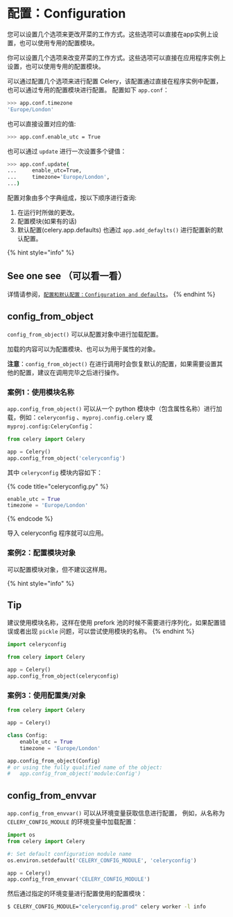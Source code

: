 # 配置：Configuration

您可以设置几个选项来更改芹菜的工作方式。这些选项可以直接在app实例上设置，也可以使用专用的配置模块。

你可以设置几个选项来改变芹菜的工作方式。这些选项可以直接在应用程序实例上设置，也可以使用专用的配置模块。

可以通过配置几个选项来进行配置 Celery，该配置通过直接在程序实例中配置，也可以通过专用的配置模块进行配置。 配置如下 `app.conf`：

```bash
>>> app.conf.timezone
'Europe/London'
```

也可以直接设置对应的值:

```bash
>>> app.conf.enable_utc = True
```

也可以通过 `update` 进行一次设置多个键值：

```bash
>>> app.conf.update(
...     enable_utc=True,
...     timezone='Europe/London',
...)
```

配置对象由多个字典组成，按以下顺序进行查询:

1. 在运行时所做的更改。
2. 配置模块\(如果有的话\)
3. 默认配置\(celery.app.defaults\) 也通过 `app.add_defaylts()` 进行配置新的默认配置。

{% hint style="info" %}
## See one see （可以看一看）

详情请参阅，[`配置和默认配置：Configuration and defaults`](../pei-zhi-he-mo-ren-pei-zhi-configuration-and-defaults.md)。
{% endhint %}

## config\_from\_object

`config_from_object()` 可以从配置对象中进行加载配置。 

加载的内容可以为配置模块、也可以为用于属性的对象。 

**注意**：`config_from_object()` 在进行调用时会恢复默认的配置，如果需要设置其他的配置，建议在调用完毕之后进行操作。

### 案例1：使用模块名称

`app.config_from_object()` 可以从一个 python 模块中（包含属性名称）进行加载，例如：`celeryconfig` 、`myproj.config.celery` 或 `myproj.config:CeleryConfig`：

```python
from celery import Celery

app = Celery()
app.config_from_object('celeryconfig')
```

其中 `celeryconfig` 模块内容如下： 

{% code title="celeryconfig.py" %}
```python
enable_utc = True
timezone = 'Europe/London'
```
{% endcode %}

导入 celeryconfig 程序就可以应用。

### 案例2：配置模块对象

可以配置模块对象，但不建议这样用。

{% hint style="info" %}
## Tip

建议使用模块名称，这样在使用 prefork 池的时候不需要进行序列化，如果配置错误或者出现 `pickle` 问题，可以尝试使用模块的名称。
{% endhint %}

```python
import celeryconfig

from celery import Celery

app = Celery()
app.config_from_object(celeryconfig)
```

### 案例3：使用配置类/对象

```python
from celery import Celery

app = Celery()

class Config:
    enable_utc = True
    timezone = 'Europe/London'

app.config_from_object(Config)
# or using the fully qualified name of the object:
#   app.config_from_object('module:Config')
```

## config\_from\_envvar

`app.config_from_envvar()` 可以从环境变量获取信息进行配置， 例如，从名称为 `CELERY_CONFIG_MODULE` 的环境变量中加载配置：

```python
import os
from celery import Celery

#: Set default configuration module name
os.environ.setdefault('CELERY_CONFIG_MODULE', 'celeryconfig')

app = Celery()
app.config_from_envvar('CELERY_CONFIG_MODULE')
```

然后通过指定的环境变量进行配置使用的配置模块：

```bash
$ CELERY_CONFIG_MODULE="celeryconfig.prod" celery worker -l info
```

